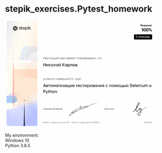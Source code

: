 # stepik_exercises.Pytest_homework
![Certificate](https://github.com/balduser/stepik_exercises.Pytest_homework/blob/master/certificate.png)

My environment:  
Windows 10  
Python 3.8.5
